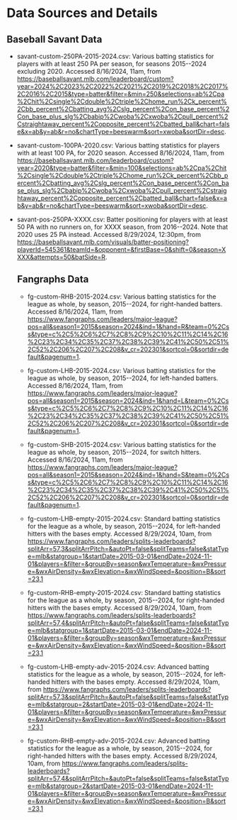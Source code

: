 # Data Sources and Details

## Baseball Savant Data
 - savant-custom-250PA-2015-2024.csv: Various batting statistics for players with at least 250 PA per season, for seasons 2015--2024 excluding 2020. Accessed 8/16/2024, 11am, from https://baseballsavant.mlb.com/leaderboard/custom?year=2024%2C2023%2C2022%2C2021%2C2019%2C2018%2C2017%2C2016%2C2015&type=batter&filter=&min=250&selections=ab%2Cpa%2Chit%2Csingle%2Cdouble%2Ctriple%2Chome_run%2Ck_percent%2Cbb_percent%2Cbatting_avg%2Cslg_percent%2Con_base_percent%2Con_base_plus_slg%2Cbabip%2Cwoba%2Cxwoba%2Cpull_percent%2Cstraightaway_percent%2Copposite_percent%2Cbatted_ball&chart=false&x=ab&y=ab&r=no&chartType=beeswarm&sort=xwoba&sortDir=desc.
 
 - savant-custom-100PA-2020.csv: Various batting statistics for players with at least 100 PA, for 2020 season. Accessed 8/16/2024, 11am, from https://baseballsavant.mlb.com/leaderboard/custom?year=2020&type=batter&filter=&min=100&selections=ab%2Cpa%2Chit%2Csingle%2Cdouble%2Ctriple%2Chome_run%2Ck_percent%2Cbb_percent%2Cbatting_avg%2Cslg_percent%2Con_base_percent%2Con_base_plus_slg%2Cbabip%2Cwoba%2Cxwoba%2Cpull_percent%2Cstraightaway_percent%2Copposite_percent%2Cbatted_ball&chart=false&x=ab&y=ab&r=no&chartType=beeswarm&sort=xwoba&sortDir=desc.
 
  - savant-pos-250PA-XXXX.csv: Batter positioning for players with at least 50 PA with no runners on, for XXXX season, from 2016--2024. Note that 2020 uses 25 PA instead. Accessed 8/29/2024, 12:30pm, from https://baseballsavant.mlb.com/visuals/batter-positioning?playerId=545361&teamId=&opponent=&firstBase=0&shift=0&season=XXXX&attempts=50&batSide=R.
    
    ## Fangraphs Data
    - fg-custom-RHB-2015-2024.csv: Various batting statistics for the league as whole, by season, 2015--2024, for right-handed batters. Accessed 8/16/2024, 11am, from https://www.fangraphs.com/leaders/major-league?pos=all&season1=2015&season=2024&ind=1&hand=R&team=0%2Css&type=c%2C5%2C6%2C7%2C8%2C9%2C10%2C11%2C14%2C16%2C23%2C34%2C35%2C37%2C38%2C39%2C41%2C50%2C51%2C52%2C206%2C207%2C208&v_cr=202301&sortcol=0&sortdir=default&pagenum=1.
    
    - fg-custom-LHB-2015-2024.csv: Various batting statistics for the league as whole, by season, 2015--2024, for left-handed batters. Accessed 8/16/2024, 11am, from https://www.fangraphs.com/leaders/major-league?pos=all&season1=2015&season=2024&ind=1&hand=L&team=0%2Css&type=c%2C5%2C6%2C7%2C8%2C9%2C10%2C11%2C14%2C16%2C23%2C34%2C35%2C37%2C38%2C39%2C41%2C50%2C51%2C52%2C206%2C207%2C208&v_cr=202301&sortcol=0&sortdir=default&pagenum=1.
    
    - fg-custom-SHB-2015-2024.csv: Various batting statistics for the league as whole, by season, 2015--2024, for switch hitters. Accessed 8/16/2024, 11am, from https://www.fangraphs.com/leaders/major-league?pos=all&season1=2015&season=2024&ind=1&hand=S&team=0%2Css&type=c%2C5%2C6%2C7%2C8%2C9%2C10%2C11%2C14%2C16%2C23%2C34%2C35%2C37%2C38%2C39%2C41%2C50%2C51%2C52%2C206%2C207%2C208&v_cr=202301&sortcol=0&sortdir=default&pagenum=1.
    
     - fg-custom-LHB-empty-2015-2024.csv: Standard batting statistics for the league as a whole, by season, 2015--2024, for left-handed hitters with the bases empty. Accessed 8/29/2024, 10am, from https://www.fangraphs.com/leaders/splits-leaderboards?splitArr=57,3&splitArrPitch=&autoPt=false&splitTeams=false&statType=mlb&statgroup=1&startDate=2015-03-01&endDate=2024-11-01&players=&filter=&groupBy=season&wxTemperature=&wxPressure=&wxAirDensity=&wxElevation=&wxWindSpeed=&position=B&sort=23,1
     
      - fg-custom-RHB-empty-2015-2024.csv: Standard batting statistics for the league as a whole, by season, 2015--2024, for right-handed hitters with the bases empty. Accessed 8/29/2024, 10am, from https://www.fangraphs.com/leaders/splits-leaderboards?splitArr=57,4&splitArrPitch=&autoPt=false&splitTeams=false&statType=mlb&statgroup=1&startDate=2015-03-01&endDate=2024-11-01&players=&filter=&groupBy=season&wxTemperature=&wxPressure=&wxAirDensity=&wxElevation=&wxWindSpeed=&position=B&sort=23,1
      
      - fg-custom-LHB-empty-adv-2015-2024.csv: Advanced batting statistics for the league as a whole, by season, 2015--2024, for left-handed hitters with the bases empty. Accessed 8/29/2024, 10am, from https://www.fangraphs.com/leaders/splits-leaderboards?splitArr=57,3&splitArrPitch=&autoPt=false&splitTeams=false&statType=mlb&statgroup=2&startDate=2015-03-01&endDate=2024-11-01&players=&filter=&groupBy=season&wxTemperature=&wxPressure=&wxAirDensity=&wxElevation=&wxWindSpeed=&position=B&sort=23,1
     
      - fg-custom-RHB-empty-adv-2015-2024.csv: Advanced batting statistics for the league as a whole, by season, 2015--2024, for right-handed hitters with the bases empty. Accessed 8/29/2024, 10am, from https://www.fangraphs.com/leaders/splits-leaderboards?splitArr=57,4&splitArrPitch=&autoPt=false&splitTeams=false&statType=mlb&statgroup=2&startDate=2015-03-01&endDate=2024-11-01&players=&filter=&groupBy=season&wxTemperature=&wxPressure=&wxAirDensity=&wxElevation=&wxWindSpeed=&position=B&sort=23,1
    
    